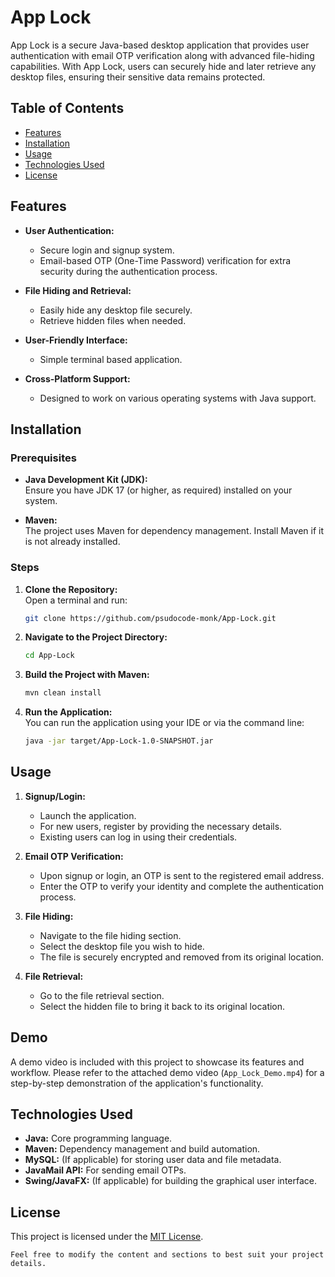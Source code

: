 
# App Lock

App Lock is a secure Java-based desktop application that provides user authentication with email OTP verification along with advanced file-hiding capabilities. With App Lock, users can securely hide and later retrieve any desktop files, ensuring their sensitive data remains protected.

## Table of Contents

- [Features](#features)
- [Installation](#installation)
- [Usage](#usage)
- [Technologies Used](#technologies-used)
- [License](#license)

## Features

- **User Authentication:**  
  - Secure login and signup system.
  - Email-based OTP (One-Time Password) verification for extra security during the authentication process.

- **File Hiding and Retrieval:**  
  - Easily hide any desktop file securely.
  - Retrieve hidden files when needed.

- **User-Friendly Interface:**  
  - Simple terminal based application.
  
- **Cross-Platform Support:**  
  - Designed to work on various operating systems with Java support.

## Installation

### Prerequisites

- **Java Development Kit (JDK):**  
  Ensure you have JDK 17 (or higher, as required) installed on your system.

- **Maven:**  
  The project uses Maven for dependency management. Install Maven if it is not already installed.

### Steps

1. **Clone the Repository:**  
   Open a terminal and run:
   ```sh
   git clone https://github.com/psudocode-monk/App-Lock.git
   ```
2. **Navigate to the Project Directory:**  
   ```sh
   cd App-Lock
   ```
3. **Build the Project with Maven:**  
   ```sh
   mvn clean install
   ```
4. **Run the Application:**  
   You can run the application using your IDE or via the command line:
   ```sh
   java -jar target/App-Lock-1.0-SNAPSHOT.jar
   ```

## Usage

1. **Signup/Login:**  
   - Launch the application.
   - For new users, register by providing the necessary details.
   - Existing users can log in using their credentials.
   
2. **Email OTP Verification:**  
   - Upon signup or login, an OTP is sent to the registered email address.
   - Enter the OTP to verify your identity and complete the authentication process.

3. **File Hiding:**  
   - Navigate to the file hiding section.
   - Select the desktop file you wish to hide.
   - The file is securely encrypted and removed from its original location.

4. **File Retrieval:**  
   - Go to the file retrieval section.
   - Select the hidden file to bring it back to its original location.
   
## Demo

A demo video is included with this project to showcase its features and workflow. Please refer to the attached demo video (`App_Lock_Demo.mp4`) for a step-by-step demonstration of the application's functionality.

## Technologies Used

- **Java:** Core programming language.
- **Maven:** Dependency management and build automation.
- **MySQL:** (If applicable) for storing user data and file metadata.
- **JavaMail API:** For sending email OTPs.
- **Swing/JavaFX:** (If applicable) for building the graphical user interface.

## License

This project is licensed under the [MIT License](LICENSE).

```
Feel free to modify the content and sections to best suit your project details.
